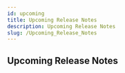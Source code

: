 ```yaml
---
id: upcoming
title: Upcoming Release Notes
description: Upcoming Release Notes
slug: /Upcoming_Release_Notes
---
```


## Upcoming Release Notes

